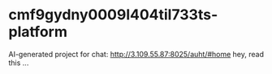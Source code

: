 # cmf9gydny0009l404til733ts-platform
AI-generated project for chat: http://3.109.55.87:8025/auht/#home hey, read this ...
